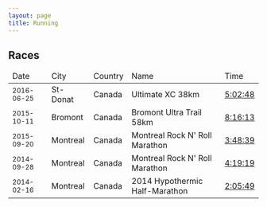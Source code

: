 ```yaml
---
layout: page
title: Running
---
```

## Races
<table class="smaller-font">
    <thead>
        <td>Date</td>
        <td>City</td>
        <td>Country</td>
        <td>Name</td>
        <td>Time</td>
    </thead>
    <tr>
        <td><small>2016-06-25</small></td>
        <td>St-Donat</td>
        <td>Canada</td>
        <td>Ultimate XC 38km</td>
        <td><a href="https://www.strava.com/activities/622077006">5:02:48</a></td>
    </tr>    
    <tr>
        <td><small>2015-10-11</small></td>
        <td>Bromont</td>
        <td>Canada</td>
        <td>Bromont Ultra Trail 58km</td>
        <td><a href="https://www.strava.com/activities/411637114">8:16:13</a></td>
    </tr>
    <tr>
        <td><small>2015-09-20</small></td>
        <td>Montreal</td>
        <td>Canada</td>
        <td>Montreal Rock N' Roll Marathon</td>
        <td><a href="https://www.strava.com/activities/396687364/overview">3:48:39</a>
        </td>
    </tr>
    <tr>
        <td><small>2014-09-28</small></td>
        <td>Montreal</td>
        <td>Canada</td>
        <td>Montreal Rock N' Roll Marathon</td>
        <td><a href="https://www.strava.com/activities/200723762">4:19:19</a></td>
    </tr>
    <tr>
        <td><small>2014-02-16</small></td>
        <td>Montreal</td>
        <td>Canada</td>
        <td>2014 Hypothermic Half-Marathon</td>
        <td><a href="https://www.strava.com/activities/185852220">2:05:49</a></td>
    </tr>
</table>
